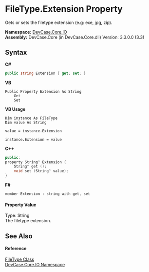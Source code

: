 # FileType.Extension Property 
 

Gets or sets the filetype extension (e.g: exe, jpg, zip).

**Namespace:**&nbsp;<a href="N_DevCase_Core_IO">DevCase.Core.IO</a><br />**Assembly:**&nbsp;DevCase.Core (in DevCase.Core.dll) Version: 3.3.0.0 (3.3)

## Syntax

**C#**<br />
``` C#
public string Extension { get; set; }
```

**VB**<br />
``` VB
Public Property Extension As String
	Get
	Set
```

**VB Usage**<br />
``` VB Usage
Dim instance As FileType
Dim value As String

value = instance.Extension

instance.Extension = value
```

**C++**<br />
``` C++
public:
property String^ Extension {
	String^ get ();
	void set (String^ value);
}
```

**F#**<br />
``` F#
member Extension : string with get, set

```


#### Property Value
Type: String<br />The filetype extension.

## See Also


#### Reference
<a href="T_DevCase_Core_IO_FileType">FileType Class</a><br /><a href="N_DevCase_Core_IO">DevCase.Core.IO Namespace</a><br />